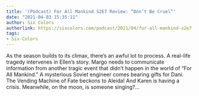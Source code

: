 ```yaml
---
title: '(Podcast) For All Mankind S2E7 Review: “Don’t Be Cruel”'
date: "2021-04-03 15:35:11"
author: Six Colors
authorlink: https://sixcolors.com/podcast/2021/04/for-all-mankind-s2e7-review-dont-be-cruel-teevee-702/
tags:
- Six-Colors
---
```

<p>As the season builds to its climax, there’s an awful lot to process. A real-life tragedy intervenes in Ellen’s story. Margo needs to communicate information from another tragic event that didn’t happen in the world of “For All Mankind.” A mysterious Soviet engineer comes bearing gifts for Dani. The Vending Machine of Fate beckons to Aleida! And Karen is having a crisis. Meanwhile, on the moon, is someone singing?&#8230;</p>